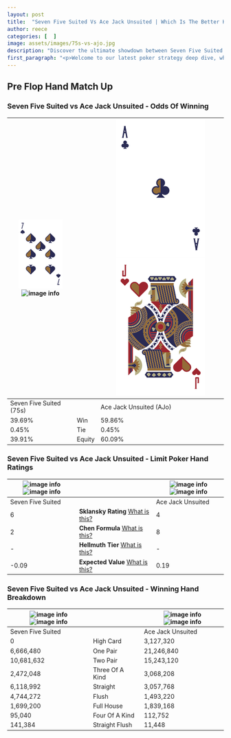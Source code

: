 ```yaml
---
layout: post
title:  "Seven Five Suited Vs Ace Jack Unsuited | Which Is The Better Hand In Poker? A Complete Guide"
author: reece
categories: [  ]
image: assets/images/75s-vs-ajo.jpg
description: "Discover the ultimate showdown between Seven Five Suited and Ace Jack Unsuited in poker! Uncover the odds, strategies, and scenarios where one hand triumphs over the other. Get ready to up your poker game with this thrilling analysis."
first_paragraph: "<p>Welcome to our latest poker strategy deep dive, where we're pitting two distinct hands against each other in a high-stakes showdown: Seven Five Suited vs Ace Jack Unsuited.</p><p>In the dynamic world of poker, every decision counts, and knowing which hand holds the upper hand is key to your success at the table.</p><p>In this article, we'll dissect these two hands, explore the scenarios where one dominates the other, and equip you with the knowledge to make strategic choices that can tip the odds in your favor.</p><p>Get ready to unravel the intriguing dynamics of these poker hands and elevate your game to new heights.</p>"
---
```




[comment]: # (sp0)

## Pre Flop Hand Match Up

<div class="table hand-ratings" markdown="1"> 



### Seven Five Suited vs Ace Jack Unsuited - Odds Of Winning


    
| ![image info](assets/images/hand1/7.png) ![image info](assets/images/hand1/5s.png) |  | ![image info](assets/images/hand2/a.png) ![image info](assets/images/hand2/jo.png) |
| -------- | -------- | -------- |
| Seven Five Suited (75s) |  | Ace Jack Unsuited (AJo) |
| 39.69% | Win | 59.86% |
| 0.45% | Tie | 0.45% |
| 39.91% | Equity | 60.09% |




[comment]: # (sp1)



### Seven Five Suited vs Ace Jack Unsuited - Limit Poker Hand Ratings


    
| ![image info](https://www.riverpairs.com/assets/images/hand1/7.png) ![image info](https://www.riverpairs.com/assets/images/hand1/5s.png) |  | ![image info](https://www.riverpairs.com/assets/images/hand2/a.png) ![image info](https://www.riverpairs.com/assets/images/hand2/jo.png) |
| -------- | -------- | -------- |
| Seven Five Suited |  | Ace Jack Unsuited |
| 6 | **Sklansky Rating** [What is this?](/sklansky-rating-explained) | 4 |
| 2 | **Chen Formula** [What is this?](/chen-formula-explained) | 8 |
| - | **Hellmuth Tier** [What is this?](/Hellmuth-tier-explained) | - |
| -0.09 | **Expected Value** [What is this?](/expected-value-explained) | 0.19 |




[comment]: # (sp2)



### Seven Five Suited vs Ace Jack Unsuited - Winning Hand Breakdown


    
| ![image info](https://www.riverpairs.com/assets/images/hand1/7.png) ![image info](https://www.riverpairs.com/assets/images/hand1/5s.png) |  | ![image info](https://www.riverpairs.com/assets/images/hand2/a.png) ![image info](https://www.riverpairs.com/assets/images/hand2/jo.png) |
| -------- | -------- | -------- |
| Seven Five Suited |  | Ace Jack Unsuited |
| 0 | High Card | 3,127,320 |
| 6,666,480 | One Pair | 21,246,840 |
| 10,681,632 | Two Pair | 15,243,120 |
| 2,472,048 | Three Of A Kind | 3,068,208 |
| 6,118,992 | Straight | 3,057,768 |
| 4,744,272 | Flush | 1,493,220 |
| 1,699,200 | Full House | 1,839,168 |
| 95,040 | Four Of A Kind | 112,752 |
| 141,384 | Straight Flush | 11,448 |




[comment]: # (sp3)



</div>

[comment]: # (sp4)



[comment]: # (sp5)


